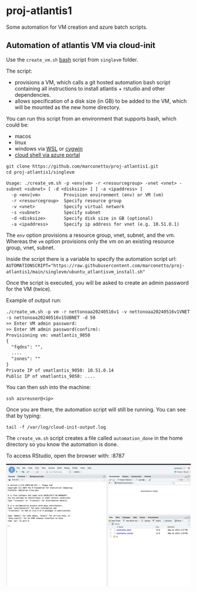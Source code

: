 # proj-atlantis1


Some automation for VM creation and azure batch scripts.


## Automation of atlantis VM via cloud-init


Use the `create_vm.sh` [bash](https://www.gnu.org/software/bash/) script from `singlevm` folder.

The script:
- provisions a VM, which calls a git hosted automation bash script containing
all instructions to install atlantis + rstudio and other dependencies.
- allows specification of a disk size (in GB) to be added to the VM, which will be
mounted as the new home directory.


You can run this script from an environment that supports bash, which could be:
- macos
- linux
- windows via [WSL](https://learn.microsoft.com/en-us/windows/wsl/install) or [cygwin](https://www.cygwin.com/)
- [cloud shell via azure portal](https://shell.azure.com/)

```
git clone https://github.com/marconetto/proj-atlantis1.git
cd proj-atlantis1/singlevm
```

```
Usage: ./create_vm.sh -p <env|vm> -r <resourcegroup> -vnet <vnet> -subnet <subnet> [ -d <disksize> ] [ -a <ipaddress> ]
  -p <env|vm>         Provision environment (env) or VM (vm)
  -r <resourcegroup>  Specify resource group
  -v <vnet>           Specify virtual network
  -s <subnet>         Specify subnet
  -d <disksize>       Specify disk size in GB (optional)
  -a <ipaddress>      Specify ip address for vnet (e.g. 10.51.0.1)
```

The `env` option provisions a resource group, vnet, subnet, and the vm. Whereas
the `vm` option provisions only the vm on an existing resource group, vnet,
subnet.

Inside the script there is a variable to specify the automation script url:
`AUTOMATIONSCRIPT="https://raw.githubusercontent.com/marconetto/proj-atlantis1/main/singlevm/ubuntu_atlantisvm_install.sh"`

Once the script is executed, you will be asked to create an admin password for
the VM (twice).

Example of output run:

```
./create_vm.sh -p vm -r nettonoaa20240516v1 -v nettonoaa20240516v1VNET -s nettonoaa20240516v1SUBNET -d 50
>> Enter VM admin password:
>> Enter VM admin password(confirm):
Provisioning vm: vmatlantis_9050
{
  "fqdns": "",
  ....
  "zones": ""
}
Private IP of vmatlantis_9050: 10.51.0.14
Public IP of vmatlantis_9050: ....
```


You can then ssh into the machine:

```
ssh azureuser@<ip>
```

Once you are there, the automation script will still be running. You can see
that by typing:

```
tail -f /var/log/cloud-init-output.log
```

The `create_vm.sh` script creates a file called `automation_done` in the home
directory so you know the automation is done.


To access RStudio, open the browser with: <ip>:8787

<img src=".//figs/rstudio.png" title="Default title" alt="alt text" style="display: block; margin: auto;" />



